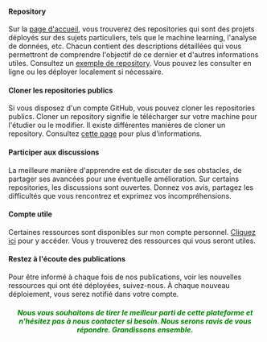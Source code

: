 <h4>Repository</h4>
<p>
    Sur la <a href="https://github.com/mabakal" target="_blank">page d'accueil</a>, vous trouverez des repositories qui sont des projets déployés sur des sujets particuliers, tels que le machine learning, l'analyse de données, etc. Chacun contient des descriptions détaillées qui vous permettront de comprendre l'objectif de ce dernier et d'autres informations utiles. Consultez un <a href="https://github.com/mabakal/begin-with-python" target="_blank">exemple de repository</a>. Vous pouvez les consulter en ligne ou les déployer localement si nécessaire.
</p>
<h4>Cloner les repositories publics</h4>
<p>
    Si vous disposez d'un compte GitHub, vous pouvez cloner les repositories publics. Cloner un repository signifie le télécharger sur votre machine pour l'étudier ou le modifier. Il existe différentes manières de cloner un repository. Consultez <a href="https://docs.github.com/en/repositories/creating-and-managing-repositories/cloning-a-repository" target="_blank">cette page</a> pour plus d'informations.
</p>
<h4>Participer aux discussions</h4>
<p>
    La meilleure manière d'apprendre est de discuter de ses obstacles, de partager ses avancées pour une éventuelle amélioration. Sur certains repositories, les discussions sont ouvertes. Donnez vos avis, partagez les difficultés que vous rencontrez et exprimez vos incompréhensions.
</p>
<h4>Compte utile</h4>
<p>
    Certaines ressources sont disponibles sur mon compte personnel. <a href="https://github.com/Badjodibe" target="_blank">Cliquez ici</a> pour y accéder. Vous y trouverez des ressources qui vous seront utiles.
</p>
<h4>Restez à l'écoute des publications</h4>
<p>
    Pour être informé à chaque fois de nos publications, voir les nouvelles ressources qui ont été déployées, suivez-nous. À chaque nouveau déploiement, vous serez notifié dans votre compte.
</p>
<h5 style="color:green; text-align:center;"><em>
Nous vous souhaitons de tirer le meilleur parti de cette plateforme et n'hésitez pas à nous contacter si besoin. Nous serons ravis de vous répondre. Grandissons ensemble.</em> 
</h5>